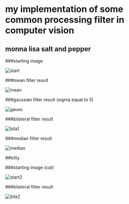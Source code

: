 # my implementation of some common processing filter in computer vision

## monna lisa salt and pepper

###starting image

![start](https://github.com/potpov/common_filters/blob/master/monna.png?raw=true)

###mean filter result

![mean](https://github.com/potpov/common_filters/blob/master/mean_result.png?raw=true)

###gaussian filter result (sigma equal to 5)

![gauss](https://github.com/potpov/common_filters/blob/master/gaussian_result.png?raw=true)

###bilateral filter result

![bila1](https://github.com/potpov/common_filters/blob/master/bilateral_result.png?raw=true)

###median filter result

![median](https://github.com/potpov/common_filters/blob/master/median_result.png?raw=true)

##kitty

###starting image (cat)

![start2](https://github.com/potpov/common_filters/blob/master/cat.png?raw=true)

###bilateral filter result

![bila2](https://github.com/potpov/common_filters/blob/master/bilateral_cat_result.png?raw=true)
